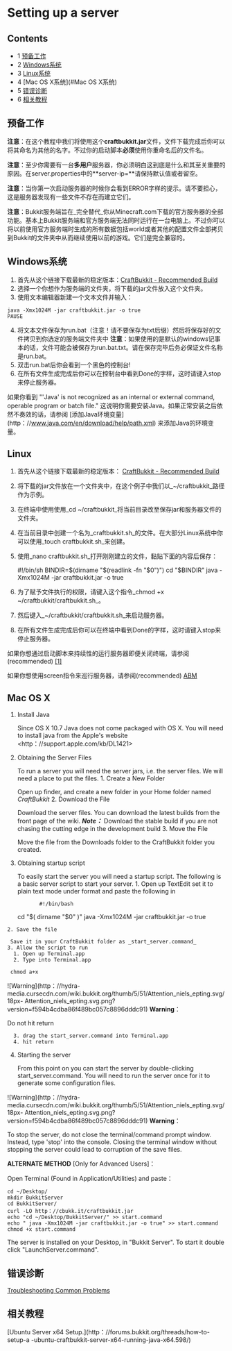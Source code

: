 #  Setting up a server

## Contents

  * 1 [预备工作](#预备工作)
  * 2 [Windows系统](#Windows系统)
  * 3 [Linux系统](#Linux系统)
  * 4 [Mac OS X系统](#Mac OS X系统)
  * 5 [错误诊断](#错误诊断)
  * 6 [相关教程](#相关教程)

## 预备工作

**注意**：在这个教程中我们将使用这个**craftbukkit.jar**文件，文件下载完成后你可以将其命名为其他的名字。不过你的启动脚本**必须**使用你重命名后的文件名。

**注意**：至少你需要有一台**多用户**服务器，你必须明白这到底是什么和其至关重要的原因。在server.properties中的**server-ip=**请保持默认值或者留空。

**注意**：当你第一次启动服务器的时候你会看到ERROR字样的提示。请不要担心，这是服务器发现有一些文件不存在而建立它们。

**注意**：Bukkit服务端旨在_完全替代_你从Minecraft.com下载的官方服务器的全部功能。基本上Bukkit服务端和官方服务端无法同时运行在一台电脑上。不过你可以将以前使用官方服务端时生成的所有数据包括world或者其他的配置文件全部拷贝到Bukkit的文件夹中从而继续使用以前的游戏。它们是完全兼容的。

##  Windows系统

   1. 首先从这个链接下载最新的稳定版本：[CraftBukkit - Recommended Build](http：//dl.bukkit.org/latest-rb/craftbukkit.jar)
   2. 选择一个你想作为服务端的文件夹，将下载的jar文件放入这个文件夹。
   3. 使用文本编辑器新建一个文本文件并输入：


    java -Xmx1024M -jar craftbukkit.jar -o true
    PAUSE


   4. 将文本文件保存为run.bat（注意！请不要保存为txt后缀）然后将保存好的文件拷贝到你选定的服务端文件夹中 **注意**：如果使用的是默认的windows记事本的话，文件可能会被保存为run.bat.txt。请在保存完毕后务必保证文件名称是run.bat。
   5. 双击run.bat后你会看到一个黑色的控制台!
   6. 在所有文件生成完成后你可以在控制台中看到Done的字样，这时请键入stop来停止服务器。

   如果你看到 "'Java' is not recognized as an internal or external command, operable program or batch file." 这说明你需要安装Java。如果正常安装之后依然不奏效的话，请参阅 [添加Java环境变量] (http：//www.java.com/en/download/help/path.xml) 来添加Java的环境变量。

##  Linux

   1. 首先从这个链接下载最新的稳定版本： [CraftBukkit - Recommended Build](http：//dl.bukkit.org/latest-rb/craftbukkit.jar)
   2. 将下载的jar文件放在一个文件夹中，在这个例子中我们以_~/craftbukkit_路径作为示例。
   3. 在终端中使用使用_cd ~/craftbukkit_将当前目录改至保存jar和服务器文件的文件夹。
   4. 在当前目录中创建一个名为_craftbukkit.sh_的文件。在大部分Linux系统中你可以使用_touch craftbukkit.sh_来创建。
   5. 使用_nano craftbukkit.sh_打开刚刚建立的文件，黏贴下面的内容后保存：

		#!/bin/sh
		BINDIR=$(dirname "$(readlink -fn "$0")")
		cd "$BINDIR"
		java -Xmx1024M -jar craftbukkit.jar -o true


   6. 为了赋予文件执行的权限，请键入这个指令_chmod +x ~/craftbukkit/craftbukkit.sh_。

   7. 然后键入_~/craftbukkit/craftbukkit.sh_来启动服务器。

   8. 在所有文件生成完成后你可以在终端中看到Done的字样，这时请键入stop来停止服务器。

   如果你想通过启动脚本来持续性的运行服务器即便关闭终端，请参阅(recommended) [[1]](https：//github.com/Ahtenus/minecraft-init)

   如果你想使用screen指令来巡行服务器，请参阅(recommended) [ABM](http：//dev.bukkit.org/server-mods/ascii-bukkit-menu/)

##  Mac OS X

  1. Install Java

     Since OS X 10.7 Java does not come packaged with OS X. You will need to install java from the Apple's website <http：//support.apple.com/kb/DL1421>
  2. Obtaining the Server Files

     To run a server you will need the server jars, i.e. the server files. We will need a place to put the files.
    1. Create a New Folder

     Open up finder, and create a new folder in your Home folder named _CraftBukkit_
    2. Download the File

     Download the server files. You can download the latest builds from the front page of the wiki.
     _**Note：**_ Download the stable build if you are not chasing the cutting edge in the development build
    3. Move the File

     Move the file from the Downloads folder to the CraftBukkit folder you created.
  3. Obtaining startup script

     To easily start the server you will need a startup script. The following is a basic server script to start your server.
    1. Open up TextEdit set it to plain text mode under format and paste the following in

                #!/bin/bash
        cd "$( dirname "$0" )"
        java -Xmx1024M -jar craftbukkit.jar -o true

    2. Save the file

     Save it in your CraftBukkit folder as _start_server.command_
    3. Allow the script to run
      1. Open up Terminal.app
      2. Type into Terminal.app

     chmod a+x


![Warning](http：//hydra-
media.cursecdn.com/wiki.bukkit.org/thumb/5/51/Attention_niels_epting.svg/18px-
Attention_niels_epting.svg.png?version=f594b4cdba86f489bc057c8896dddc91)
**Warning**：

Do not hit return

      3. drag the start_server.command into Terminal.app
      4. hit return
  4. Starting the server

     From this point on you can start the server by double-clicking start_server.command.
     You will need to run the server once for it to generate some configuration files.


![Warning](http：//hydra-
media.cursecdn.com/wiki.bukkit.org/thumb/5/51/Attention_niels_epting.svg/18px-
Attention_niels_epting.svg.png?version=f594b4cdba86f489bc057c8896dddc91)
**Warning**：

To stop the server, do not close the terminal/command prompt window. Instead,
type 'stop' into the console. Closing the terminal window without stopping the
server could lead to corruption of the save files.


**ALTERNATE METHOD** [Only for Advanced Users]：

Open Terminal (Found in Application/Utilities) and paste：



    cd ~/Desktop/
    mkdir BukkitServer
    cd BukkitServer/
    curl -LO http：//cbukk.it/craftbukkit.jar
    echo "cd ~/Desktop/BukkitServer/" >> start.command
    echo " java -Xmx1024M -jar craftbukkit.jar -o true" >> start.command
    chmod +x start.command


The server is installed on your Desktop, in "Bukkit Server". To start it
double click "LaunchServer.command".

## 错误诊断

[Troubleshooting Common Problems](/Troubleshooting_Common_Problems)

## 相关教程

[Ubuntu Server x64 Setup.](http：//forums.bukkit.org/threads/how-to-setup-a
-ubuntu-craftbukkit-server-x64-running-java-x64.598/)
